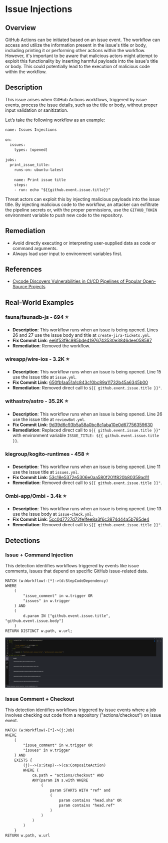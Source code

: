 # Issue Injections


## Overview
GitHub Actions can be initiated based on an issue event. The workflow can access and utilize the information present in the issue's title or body, including printing it or performing other actions within the workflow. However, it's important to be aware that malicious actors might attempt to exploit this functionality by inserting harmful payloads into the issue's title or body. This could potentially lead to the execution of malicious code within the workflow.


## Description
This issue arises when GitHub Actions workflows, triggered by issue events, process the issue details, such as the title or body, without proper input validation or sanitization.

Let’s take the following workflow as an example:
``` cypher
name: Issues Injections

on:
  issues:
    types: [opened]

jobs:
  print_issue_title:
    runs-on: ubuntu-latest

    name: Print issue title
    steps:
    - run: echo "${{github.event.issue.title}}"
```

Threat actors can exploit this by injecting malicious payloads into the issue title. By injecting malicious code to the workflow, an attacker can exfiltrate the pipeline secrets or, with the proper permissions, use the `GITHUB_TOKEN` environment variable to push new code to the repository.

## Remediation
* Avoid directly executing or interpreting user-supplied data as code or command arguments.
* Always load user input to environment variables first.

## References
- [Cycode Discovers Vulnerabilities in CI/CD Pipelines of Popular Open-Source Projects](https://cycode.com/blog/github-actions-vulnerabilities/)

## Real-World Examples


### fauna/faunadb-js - 694 ⭐️
* **Description**: This workflow runs when an issue is being opened. Lines 26 and 27 use the issue body and title at `create-jira-tickets.yml`.
* **Fix Commit Link**: [ee6f53f9c985bde41976743530e3846dee058587](https://github.com/fauna/faunadb-js/commit/ee6f53f9c985bde41976743530e3846dee058587)
* **Remediation**: Removed the workflow.

### wireapp/wire-ios - 3.2K ⭐️
* **Description**: This workflow runs when an issue is being opened. Line 15 use the issue title at `issue.yml`.
* **Fix Commit Link**: [650fb1aa51a1c843c10bc89a11732b45a6345b00](https://github.com/withastro/astro/commit/650fb1aa51a1c843c10bc89a11732b45a6345b00)
* **Remediation**: Removed direct call to `${{ github.event.issue.title }}"`.

### withastro/astro - 35.2K ⭐️
* **Description**: This workflow runs when an issue is being opened. Line 26 use the issue title at `reviewBot.yml`.
* **Fix Commit Link**: [9d39d6c93b5a58a0bc8c1aba10e0d67756359630](https://github.com/wireapp/wire-ios/commit/9d39d6c93b5a58a0bc8c1aba10e0d67756359630)
* **Remediation**: Replaced direct call to `${{ github.event.issue.title }}"` with environment variable `ISSUE_TITLE: ${{ github.event.issue.title }}`.

### kiegroup/kogito-runtimes - 458 ⭐️
* **Description**: This workflow runs when an issue is being opened. Line 11 use the issue title at `issues.yml`.
* **Fix Commit Link**: [53c18e5372e5306e0aa580f201f820b80359ad11](https://github.com/kiegroup/kogito-runtimes/commit/53c18e5372e5306e0aa580f201f820b80359ad11)
* **Remediation**: Removed direct call to `${{ github.event.issue.title }}"`.


### Ombi-app/Ombi - 3.4k ⭐️
* **Description**: This workflow runs when an issue is being opened. Line 13 use the issue body at `issue-check.yml`.
* **Fix Commit Link**: [5cc0d7727d72fe1fee8a3f6c3874d44a5b785de4](https://github.com/Ombi-app/Ombi/commit/5cc0d7727d72fe1fee8a3f6c3874d44a5b785de4)
* **Remediation**: Removed direct call to `${{ github.event.issue.title }}"`.


## Detections

### Issue + Command Injection
This detection identifies workflows triggered by events like issue comments, issues that depend on specific GitHub issue-related data.
``` cypher
MATCH (w:Workflow)-[*]->(d:StepCodeDependency)
WHERE
    (
        "issue_comment" in w.trigger OR
        "issues" in w.trigger
    ) AND
    (
        d.param IN ["github.event.issue.title", "github.event.issue.body"]
    )
RETURN DISTINCT w.path, w.url;
```

<img width="1180" alt="image" src="issue_injection.png">


### Issue Comment + Checkout
This detection identifies workflows triggered by issue events where a job involves checking out code from a repository ("actions/checkout") on issue event.

``` cypher
MATCH (w:Workflow)-[*]->(j:Job)
WHERE
    (
        "issue_comment" in w.trigger OR
        "issues" in w.trigger
    ) AND
    EXISTS {
        (j)-->(s:Step)-->(ca:CompositeAction)
        WHERE (
            ca.path = "actions/checkout" AND
            ANY(param IN s.with WHERE 
                (
                    param STARTS WITH "ref" and 
                    (
                        param contains "head.sha" OR
                        param contains "head.ref"
                    )
                )
            )
        )
    }
RETURN w.path, w.url
```